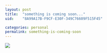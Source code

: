 ```yaml
---
layout: post
title:  "something is coming soon..."
uid:	"8A99A17B-F9CF-E30F-349C76609F515F45"

categories: personal
permalink: something-is-coming-soon
---
```

<img src="http://www.markdrew.co.uk/blog/images//md_banner_a.gif">